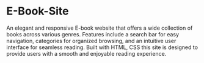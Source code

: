 # E-Book-Site
An elegant and responsive E-book website that offers a wide collection of books across various genres. Features include a search bar for easy navigation, categories for organized browsing, and an intuitive user interface for seamless reading. Built with HTML, CSS this site is designed to provide users with a smooth and enjoyable reading experience.
